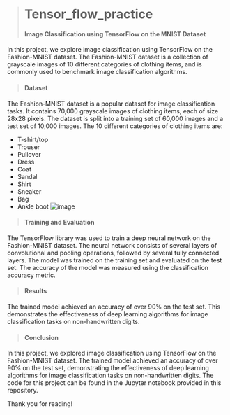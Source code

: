 > # Tensor_flow_practice
> #### Image Classification using TensorFlow on the MNIST Dataset 


In this project, we explore image classification using TensorFlow on the Fashion-MNIST dataset. The Fashion-MNIST dataset is a collection of grayscale images of 10 different categories of clothing items, and is commonly used to benchmark image classification algorithms.

> #### Dataset
The Fashion-MNIST dataset is a popular dataset for image classification tasks. It contains 70,000 grayscale images of clothing items, each of size 28x28 pixels. The dataset is split into a training set of 60,000 images and a test set of 10,000 images. The 10 different categories of clothing items are:

* T-shirt/top
* Trouser
* Pullover
* Dress
* Coat
* Sandal
* Shirt
* Sneaker
* Bag
* Ankle boot
![image](https://user-images.githubusercontent.com/91383946/219847025-ac648d86-15cb-4854-96d5-c349e6607324.png)

> #### Training and Evaluation
The TensorFlow library was used to train a deep neural network on the Fashion-MNIST dataset. The neural network consists of several layers of convolutional and pooling operations, followed by several fully connected layers. The model was trained on the training set and evaluated on the test set. The accuracy of the model was measured using the classification accuracy metric.

> #### Results
The trained model achieved an accuracy of over 90% on the test set. This demonstrates the effectiveness of deep learning algorithms for image classification tasks on non-handwritten digits.

> #### Conclusion
In this project, we explored image classification using TensorFlow on the Fashion-MNIST dataset. The trained model achieved an accuracy of over 90% on the test set, demonstrating the effectiveness of deep learning algorithms for image classification tasks on non-handwritten digits. The code for this project can be found in the Jupyter notebook provided in this repository.

Thank you for reading!
